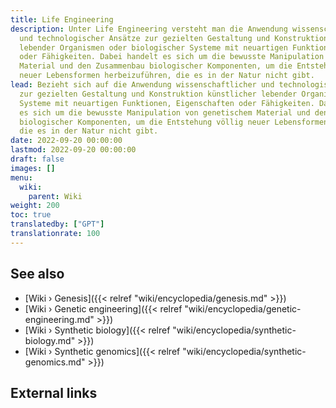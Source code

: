 ```yaml
---
title: Life Engineering
description: Unter Life Engineering versteht man die Anwendung wissenschaftlicher
  und technologischer Ansätze zur gezielten Gestaltung und Konstruktion künstlicher
  lebender Organismen oder biologischer Systeme mit neuartigen Funktionen, Eigenschaften
  oder Fähigkeiten. Dabei handelt es sich um die bewusste Manipulation von genetischem
  Material und den Zusammenbau biologischer Komponenten, um die Entstehung völlig
  neuer Lebensformen herbeizuführen, die es in der Natur nicht gibt.
lead: Bezieht sich auf die Anwendung wissenschaftlicher und technologischer Ansätze
  zur gezielten Gestaltung und Konstruktion künstlicher lebender Organismen oder biologischer
  Systeme mit neuartigen Funktionen, Eigenschaften oder Fähigkeiten. Dabei handelt
  es sich um die bewusste Manipulation von genetischem Material und den Zusammenbau
  biologischer Komponenten, um die Entstehung völlig neuer Lebensformen herbeizuführen,
  die es in der Natur nicht gibt.
date: 2022-09-20 00:00:00
lastmod: 2022-09-20 00:00:00
draft: false
images: []
menu:
  wiki:
    parent: Wiki
weight: 200
toc: true
translatedby: ["GPT"]
translationrate: 100
---
```


## See also

- [Wiki › Genesis]({{< relref "wiki/encyclopedia/genesis.md" >}})
- [Wiki › Genetic engineering]({{< relref "wiki/encyclopedia/genetic-engineering.md" >}})
- [Wiki › Synthetic biology]({{< relref "wiki/encyclopedia/synthetic-biology.md" >}})
- [Wiki › Synthetic genomics]({{< relref "wiki/encyclopedia/synthetic-genomics.md" >}})

## External links
